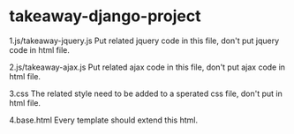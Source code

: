 # takeaway-django-project

1.js/takeaway-jquery.js
Put related jquery code in this file, don't put jquery code in html file.

2.js/takeaway-ajax.js
Put related ajax code in this file, don't put ajax code in html file.

3.css
The related style need to be added to a sperated css file, don't put in html file.

4.base.html
Every template should extend this html.
